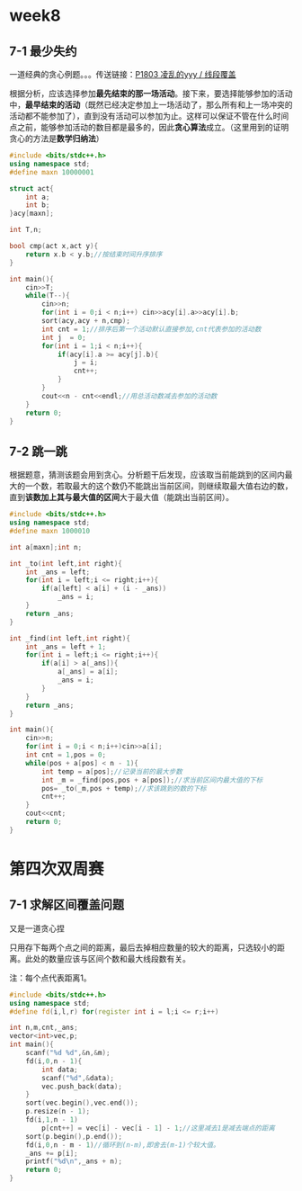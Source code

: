 # week8



## **7-1 最少失约**

一道经典的贪心例题。。。传送链接：[P1803 凌乱的yyy / 线段覆盖](https://www.luogu.com.cn/problem/P1803)

根据分析，应该选择参加**最先结束的那一场活动**。接下来，要选择能够参加的活动中，**最早结束的活动**（既然已经决定参加上一场活动了，那么所有和上一场冲突的活动都不能参加了），直到没有活动可以参加为止。这样可以保证不管在什么时间点之前，能够参加活动的数目都是最多的，因此**贪心算法**成立。（这里用到的证明贪心的方法是**数学归纳法**）

```c++
#include <bits/stdc++.h>
using namespace std;
#define maxn 10000001

struct act{
    int a;
    int b;
}acy[maxn];

int T,n;

bool cmp(act x,act y){
    return x.b < y.b;//按结束时间升序排序
}

int main(){
    cin>>T;
    while(T--){
        cin>>n;
        for(int i = 0;i < n;i++) cin>>acy[i].a>>acy[i].b;
        sort(acy,acy + n,cmp);
        int cnt = 1;//排序后第一个活动默认直接参加,cnt代表参加的活动数
        int j  = 0;
        for(int i = 1;i < n;i++){
            if(acy[i].a >= acy[j].b){
                j = i;
                cnt++;
            }
        }
        cout<<n - cnt<<endl;//用总活动数减去参加的活动数
    }
    return 0;
}
```



## **7-2 跳一跳**

根据题意，猜测该题会用到贪心。分析题干后发现，应该取当前能跳到的区间内最大的一个数，若取最大的这个数仍不能跳出当前区间，则继续取最大值右边的数，直到**该数加上其与最大值的区间**大于最大值（能跳出当前区间）。

```C++
#include <bits/stdc++.h>
using namespace std;
#define maxn 1000010

int a[maxn];int n;

int _to(int left,int right){
    int _ans = left;
    for(int i = left;i <= right;i++){
        if(a[left] < a[i] + (i - _ans))
            _ans = i;
    }
    return _ans;
}

int _find(int left,int right){
    int _ans = left + 1;
    for(int i = left;i <= right;i++){
        if(a[i] > a[_ans]){
            a[_ans] = a[i];
            _ans = i;
        }
    }
    return _ans;
}

int main(){
    cin>>n;
    for(int i = 0;i < n;i++)cin>>a[i];
    int cnt = 1,pos = 0;
    while(pos + a[pos] < n - 1){
        int temp = a[pos];//记录当前的最大步数
        int _m = _find(pos,pos + a[pos]);//求当前区间内最大值的下标
        pos= _to(_m,pos + temp);//求该跳到的数的下标
        cnt++;
    }
    cout<<cnt;
    return 0;
}
```



# 第四次双周赛



## **7-1 求解区间覆盖问题**

又是一道贪心捏

只用存下每两个点之间的距离，最后去掉相应数量的较大的距离，只选较小的距离。此处的数量应该与区间个数和最大线段数有关。

注：每个点代表距离1。

```c++
#include <bits/stdc++.h>
using namespace std;
#define fd(i,l,r) for(register int i = l;i <= r;i++)

int n,m,cnt,_ans;
vector<int>vec,p;
int main(){
    scanf("%d %d",&n,&m);
    fd(i,0,n - 1){
        int data;
        scanf("%d",&data);
        vec.push_back(data);
    }
    sort(vec.begin(),vec.end());
    p.resize(n - 1);
    fd(i,1,n - 1)
        p[cnt++] = vec[i] - vec[i - 1] - 1;//这里减去1是减去端点的距离
    sort(p.begin(),p.end());
    fd(i,0,n - m - 1)//循环到(n-m),即舍去(m-1)个较大值。
    _ans += p[i];
    printf("%d\n",_ans + n);
    return 0;
}
```


